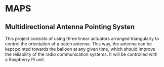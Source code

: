 # MAPS
## Multidirectional Antenna Pointing Systen

This project consists of using three linear actuators arranged triangularly to control the orientation of a patch antenna. This way, the antenna can be kept pointed towards the balloon at any given time, which should improve the reliability of the radio communication systems. It will be controlled with a Raspberry Pi unit.
